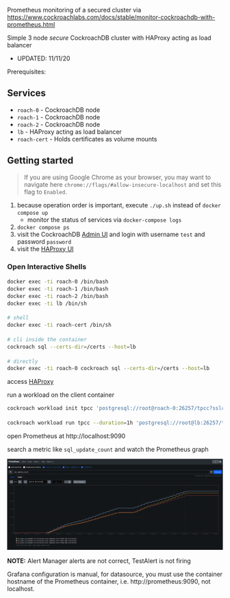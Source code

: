 Prometheus monitoring of a secured cluster via https://www.cockroachlabs.com/docs/stable/monitor-cockroachdb-with-prometheus.html

Simple 3 node *secure* CockroachDB cluster with HAProxy acting as load balancer

* UPDATED: 11/11/20

Prerequisites:

## Services
* `roach-0` - CockroachDB node
* `roach-1` - CockroachDB node
* `roach-2` - CockroachDB node
* `lb` - HAProxy acting as load balancer
* `roach-cert` - Holds certificates as volume mounts

## Getting started
>If you are using Google Chrome as your browser, you may want to navigate here `chrome://flags/#allow-insecure-localhost` and set this flag to `Enabled`.

1) because operation order is important, execute `./up.sh` instead of `docker compose up`
   - monitor the status of services via `docker-compose logs`
2) `docker compose ps`
3) visit the CockroachDB [Admin UI](https://localhost:8080) and login with username `test` and password `password`
4) visit the [HAProxy UI](http://localhost:8081)

### Open Interactive Shells
```bash
docker exec -ti roach-0 /bin/bash
docker exec -ti roach-1 /bin/bash
docker exec -ti roach-2 /bin/bash
docker exec -ti lb /bin/sh

# shell
docker exec -ti roach-cert /bin/sh

# cli inside the container
cockroach sql --certs-dir=/certs --host=lb

# directly
docker exec -ti roach-0 cockroach sql --certs-dir=/certs --host=lb
```

access [HAProxy](http://localhost:8081)



run a workload on the client container

```bash
cockroach workload init tpcc 'postgresql://root@roach-0:26257/tpcc?sslcert=%2Fcerts%2Fclient.root.crt&sslkey=%2Fcerts%2Fclient.root.key&sslmode=verify-full&sslrootcert=%2Fcerts%2Fca.crt'

cockroach workload run tpcc --duration=1h 'postgresql://root@lb:26257/tpcc?sslcert=%2Fcerts%2Fclient.root.crt&sslkey=%2Fcerts%2Fclient.root.key&sslmode=verify-full&sslrootcert=%2Fcerts%2Fca.crt'
```

open Prometheus at http://localhost:9090

search a metric like `sql_update_count` and watch the Prometheus graph

![Update Count](images/updates.png)

__NOTE:__ Alert Manager alerts are not correct, TestAlert is not firing

Grafana configuration is manual, for datasource, you must use the container hostname of the Prometheus container, i.e. http://prometheus:9090, not localhost.

